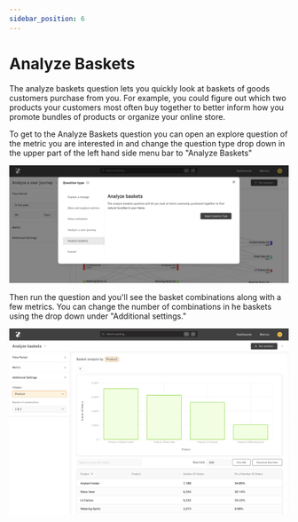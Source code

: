 ```yaml
---
sidebar_position: 6
---
```


# Analyze Baskets


The analyze baskets question lets you quickly look at baskets of goods customers purchase from you. For example, you could figure out which two products your customers most often buy together to better inform how you promote bundles of products or organize your online store.

To get to the Analyze Baskets question you can open an explore question of the metric you are interested in and change the question type drop down in the upper part of the left hand side menu bar to "Analyze Baskets" 

![change-question-type](../assets/change-question-type-baskets.png)

Then run the question and you'll see the basket combinations along with a few metrics. You can change the number of combinations in he baskets using the drop down under "Additional settings."

![baskets](../assets/baskets.png)
